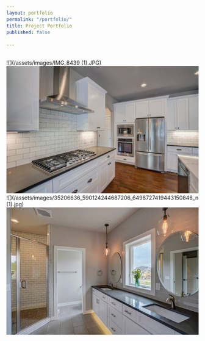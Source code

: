 ```yaml
---
layout: portfolio
permalink: "/portfolio/"
title: Project Portfolio
published: false

---
```

##   
![](/assets/images/IMG_8439 (1).JPG)![](/assets/images/IMG_8441.JPG)![](/assets/images/35206636_590124244687206_6498727419443150848_n (1).jpg)![](/assets/images/35296888_590124228020541_5028627171346743296_n.jpg)